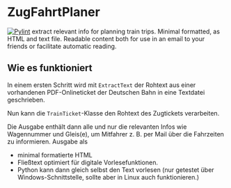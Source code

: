 # ZugFahrtPlaner
[![Pylint](https://github.com/DGrothe-PhD/ZugFahrtPlaner/actions/workflows/pylint.yml/badge.svg)](https://github.com/DGrothe-PhD/ZugFahrtPlaner/actions/workflows/pylint.yml)
extract relevant info for planning train trips. Minimal formatted, as HTML and text file. Readable content both for use in an email to your friends or facilitate automatic reading.

## Wie es funktioniert
In einem ersten Schritt wird mit `ExtractText` der Rohtext aus einer vorhandenen PDF-Onlineticket der Deutschen Bahn in eine Textdatei geschrieben.

Nun kann die `TrainTicket`-Klasse den Rohtext des Zugtickets verarbeiten. 

Die Ausgabe enthält dann alle und nur die relevanten Infos wie Wagennummer und Gleis(e), um Mitfahrer z. B. per Mail über die Fahrzeiten zu informieren.
Ausgabe als
* minimal formatierte HTML 
* Fließtext optimiert für digitale Vorlesefunktionen.
* Python kann dann gleich selbst den Text vorlesen (nur getestet über Windows-Schnittstelle, sollte aber in Linux auch funktionieren.)
